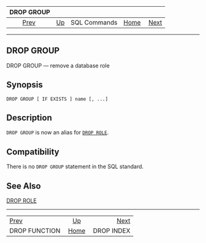 <!--?xml version="1.0" encoding="UTF-8" standalone="no"?-->

|                   DROP GROUP                   |                                        |              |                                                       |                                          |
| :--------------------------------------------: | :------------------------------------- | :----------: | ----------------------------------------------------: | ---------------------------------------: |
| [Prev](sql-dropfunction.html "DROP FUNCTION")  | [Up](sql-commands.html "SQL Commands") | SQL Commands | [Home](index.html "PostgreSQL 17devel Documentation") |  [Next](sql-dropindex.html "DROP INDEX") |

***

[]()

## DROP GROUP

DROP GROUP — remove a database role

## Synopsis

    DROP GROUP [ IF EXISTS ] name [, ...]

## Description

`DROP GROUP` is now an alias for [`DROP ROLE`](sql-droprole.html "DROP ROLE").

## Compatibility

There is no `DROP GROUP` statement in the SQL standard.

## See Also

[DROP ROLE](sql-droprole.html "DROP ROLE")

***

|                                                |                                                       |                                          |
| :--------------------------------------------- | :---------------------------------------------------: | ---------------------------------------: |
| [Prev](sql-dropfunction.html "DROP FUNCTION")  |         [Up](sql-commands.html "SQL Commands")        |  [Next](sql-dropindex.html "DROP INDEX") |
| DROP FUNCTION                                  | [Home](index.html "PostgreSQL 17devel Documentation") |                               DROP INDEX |
